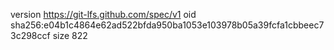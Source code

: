 version https://git-lfs.github.com/spec/v1
oid sha256:e04b1c4864e62ad522bfda950ba1053e103978b05a39fcfa1cbbeec73c298ccf
size 822
